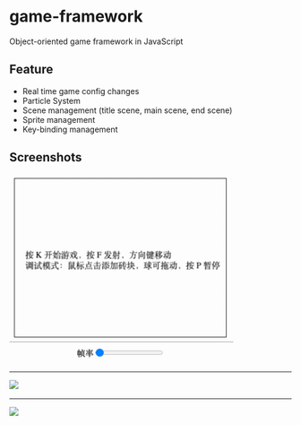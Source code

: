 # game-framework
Object-oriented game framework in JavaScript

## Feature

- Real time game config changes
- Particle System
- Scene management (title scene, main scene, end scene)
- Sprite management
- Key-binding management

## Screenshots

<img src="screenshots/breakout.gif" width="400px" />

***

<img src="screenshots/airplane.gif" width="400px" />

***

<img src="screenshots/flappy-bird.gif" width="400px" />

